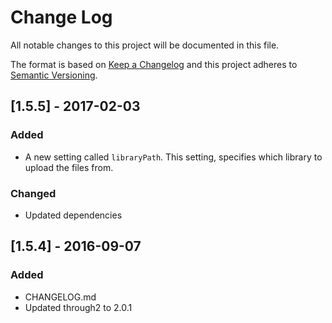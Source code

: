 # Change Log
All notable changes to this project will be documented in this file.

The format is based on [Keep a Changelog](http://keepachangelog.com/) 
and this project adheres to [Semantic Versioning](http://semver.org/).

## [1.5.5] - 2017-02-03
### Added
- A new setting called `libraryPath`. This setting, specifies which library to upload the files from.

### Changed
- Updated dependencies

## [1.5.4] - 2016-09-07
### Added
- CHANGELOG.md
- Updated through2 to 2.0.1
